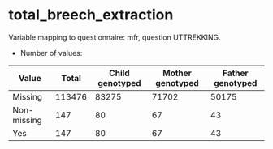 # total_breech_extraction
Variable mapping to questionnaire: mfr, question UTTREKKING.
- Number of values:

| Value | Total | Child genotyped | Mother genotyped | Father genotyped |
| ----- | ----- | --------------- | ---------------- | ---------------- |
| Missing | 113476 | 83275 | 71702 | 50175 |
| Non-missing | 147 | 80 | 67 | 43 |
| Yes | 147 | 80 | 67 |43 |



